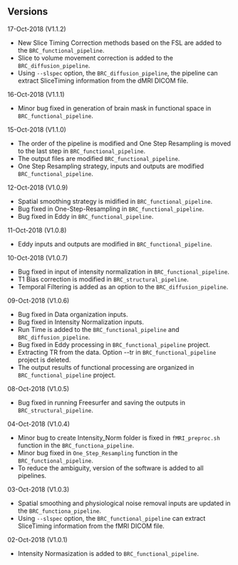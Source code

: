 ## Versions

17-Oct-2018 (V1.1.2)
 - New Slice Timing Correction methods based on the FSL are added to the `BRC_functional_pipeline`.
 - Slice to volume movement correction is added to the `BRC_diffusion_pipeline`.
 - Using `--slspec` option, the `BRC_diffusion_pipeline`, the pipeline can extract SliceTiming information from the dMRI DICOM file.

16-Oct-2018 (V1.1.1)
 - Minor bug fixed in generation of brain mask in functional space in `BRC_functional_pipeline`.

15-Oct-2018 (V1.1.0)
 - The order of the pipeline is modified and One Step Resampling is moved to the last step in `BRC_functional_pipeline`.
 - The output files are modified `BRC_functional_pipeline`.
 - One Step Resampling strategy, inputs and outputs are modified `BRC_functional_pipeline`.

12-Oct-2018 (V1.0.9)
 - Spatial smoothing strategy is midified in `BRC_functional_pipeline`.
 - Bug fixed in One-Step-Resampling in `BRC_functional_pipeline`.
 - Bug fixed in Eddy in `BRC_functional_pipeline`.

11-Oct-2018 (V1.0.8)
 - Eddy inputs and outputs are modified in `BRC_functional_pipeline`.

10-Oct-2018 (V1.0.7)
 - Bug fixed in input of intensity normalization in `BRC_functional_pipeline`.
 - T1 Bias correction is modified in `BRC_structural_pipeline`.
 - Temporal Filtering is added as an option to the `BRC_diffusion_pipeline`.

09-Oct-2018 (V1.0.6)
 - Bug fixed in Data organization inputs.
 - Bug fixed in Intensity Normalization inputs.
 - Run Time is added to the `BRC_functional_pipeline` and `BRC_diffusion_pipeline`.
 - Bug fixed in Eddy processing in `BRC_functional_pipeline` project.
 - Extracting TR from the data. Option --tr in `BRC_functional_pipeline` project is deleted.
 - The output results of functional processing are organized in `BRC_functional_pipeline` project.

08-Oct-2018 (V1.0.5)
 - Bug fixed in running Freesurfer and saving the outputs in `BRC_structural_pipeline`.

04-Oct-2018 (V1.0.4)
 - Minor bug to create Intensity_Norm folder is fixed in `fMRI_preproc.sh` function in the `BRC_functiona_pipeline`.
 - Minor bug fixed in `One_Step_Resampling` function in the `BRC_functional_pipeline`.
 - To reduce the ambiguity, version of the software is added to all pipelines.

03-Oct-2018 (V1.0.3)
 - Spatial smoothing and physiological noise removal inputs are updated in the `BRC_functiona_pipeline`.
 - Using `--slspec` option, the `BRC_functional_pipeline` can extract SliceTiming information from the fMRI DICOM file.

02-Oct-2018 (V1.0.1)
 - Intensity Normasization is added to `BRC_functional_pipeline`.
